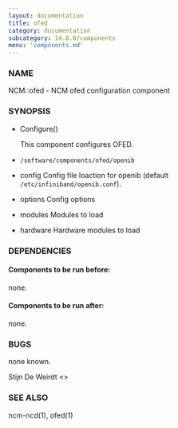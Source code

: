 ```yaml
---
layout: documentation
title: ofed
category: documentation
subcategory: 14.8.0/components
menu: 'components.md'
---
```

### NAME

NCM::ofed - NCM ofed configuration component

### SYNOPSIS

- Configure()

    This component configures OFED.

- `/software/components/ofed/openib`
- config
Config file loaction for openib (default `/etc/infiniband/openib.conf`).
- options
Config options
- modules
Modules to load
- hardware
Hardware modules to load

### DEPENDENCIES

#### Components to be run before:

none.

#### Components to be run after:

none.

### BUGS

none known.

Stijn De Weirdt <>

### SEE ALSO

ncm-ncd(1), ofed(1)

